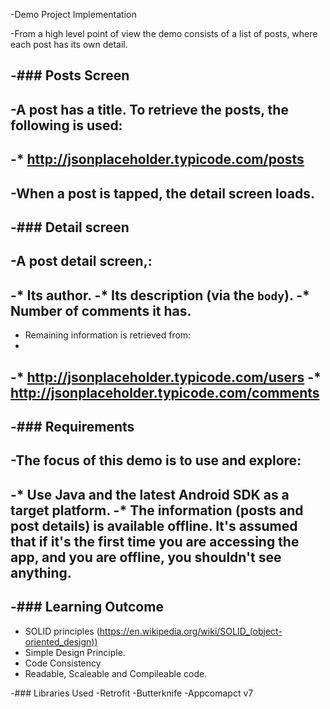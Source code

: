 -Demo Project Implementation

-From a high level point of view the demo consists of a list of posts, where each post has its own detail.

-### Posts Screen
-
-A post has a title. To retrieve the posts, the following is used:
-
-* http://jsonplaceholder.typicode.com/posts
-
-When a post is tapped, the detail screen loads.
-
-### Detail screen
-
-A post detail screen,:
-
-* Its author.
-* Its description (via the `body`).
-* Number of comments it has.
-
- Remaining information is retrieved from:
-
-* http://jsonplaceholder.typicode.com/users
-* http://jsonplaceholder.typicode.com/comments
-
-### Requirements
-
-The focus of this demo is to use and explore:
-
-* Use Java and the latest Android SDK as a target platform.
-* The information (posts and post details) is available offline. It's assumed that if it's the first time you are accessing the app, and you are offline, you shouldn't see anything.
-
-### Learning Outcome
-
- SOLID principles (https://en.wikipedia.org/wiki/SOLID_(object-oriented_design))
- Simple Design Principle.
- Code Consistency
- Readable, Scaleable and Compileable code.

-### Libraries Used
-Retrofit
-Butterknife
-Appcomapct v7
